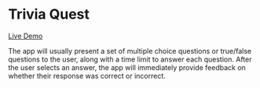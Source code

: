 # Trivia Quest

[Live Demo](https://drive.google.com/file/d/1JxZlXU5IhLZ_p6IDLGmmdKRYc9puSnMO/view?usp=drive_link)

The app will usually present a set of multiple choice questions or true/false questions to the user, along with a time limit to answer each question. After the user selects an answer, the app will immediately provide feedback on whether their response was correct or incorrect.
  
    
